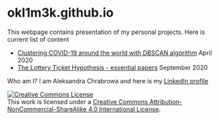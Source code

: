 # okl1m3k.github.io
This webpage contains presentation of my personal projects. Here is current list of content
- [Clustering COVID-19 around the world with DBSCAN algorithm](https://okl1m3k.github.io/covid/) April 2020
- [The Lottery Ticket Hypothesis - essential papers](https://okl1m3k.github.io/lottery-ticket-hypothesis/) September 2020


Who am I? I am Aleksandra Chrabrowa and here is my [LinkedIn profile](https://www.linkedin.com/in/achrabrowa)


[![Creative Commons License](https://i.creativecommons.org/l/by-nc-sa/4.0/88x31.png)](http://creativecommons.org/licenses/by-nc-sa/4.0/)  
This work is licensed under a [Creative Commons Attribution-NonCommercial-ShareAlike 4.0 International License](http://creativecommons.org/licenses/by-nc-sa/4.0/).
